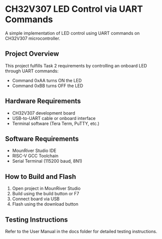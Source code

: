 # CH32V307 LED Control via UART Commands

A simple implementation of LED control using UART commands on CH32V307 microcontroller.

## Project Overview
This project fulfills Task 2 requirements by controlling an onboard LED through UART commands:
- Command 0xAA turns ON the LED
- Command 0xBB turns OFF the LED

## Hardware Requirements
- CH32V307 development board
- USB-to-UART cable or onboard interface
- Terminal software (Tera Term, PuTTY, etc.)

## Software Requirements
- MounRiver Studio IDE
- RISC-V GCC Toolchain
- Serial Terminal (115200 baud, 8N1)

## How to Build and Flash
1. Open project in MounRiver Studio
2. Build using the build button or F7
3. Connect board via USB
4. Flash using the download button

## Testing Instructions
Refer to the User Manual in the docs folder for detailed testing instructions.
